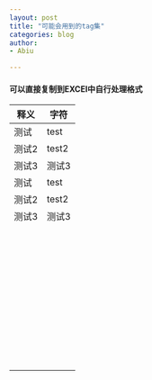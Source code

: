 ```yaml
---
layout: post
title: "可能会用到的tag集"
categories: blog
author:
- Abiu

---
```




#### 可以直接复制到EXCEl中自行处理格式

| 释义  | 字符  |
| ----- | ----- |
| 测试  | test  |
| 测试2 | test2 |
| 测试3 | 测试3 |
| 测试  | test  |
| 测试2 | test2 |
| 测试3 | 测试3 |
|       |       |
|       |       |
|       |       |
|       |       |
|       |       |
|       |       |
|       |       |
|       |       |
|       |       |
|       |       |
|       |       |
|       |       |
|       |       |
|       |       |
|       |       |
|       |       |
|       |       |
|       |       |
|       |       |
|       |       |
|       |       |
|       |       |
|       |       |
|       |       |
|       |       |
|       |       |
|       |       |
|       |       |
|       |       |
|       |       |
|       |       |
|       |       |
|       |       |
|       |       |
|       |       |
|       |       |
|       |       |
|       |       |
|       |       |
|       |       |
|       |       |
|       |       |
|       |       |


